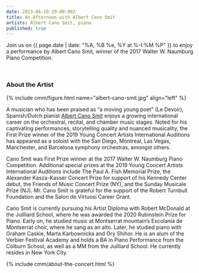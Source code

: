 ```yaml
---
date: 2023-06-10 19:00:00Z
title: An Afternoon with Albert Cano Smit
artists: Albert Cano Smit, piano
published: true
---
```


Join us on {{ page.date | date: "%A, %B %e, %Y at %-I:%M %P" }} to enjoy a performance by
Albert Cano Smit, winner of the 2017 Walter W. Naumburg Piano Competition.

<br/>

### About the Artist

{% include cmm/figure.html name="albert-cano-smit.jpg" align="left" %}

A musician who has been praised as “a moving young poet” (Le Devoir), Spanish/Dutch pianist
[Albert Cano Smit](https://www.albertcanosmit.com) enjoys a growing international career on
the orchestral, recital, and chamber music stages. Noted for his captivating performances,
storytelling quality and nuanced musicality, the First Prize winner of the 2019 Young
Concert Artists International Auditions has appeared as a soloist with the San Diego,
Montreal, Las Vegas, Manchester, and Barcelona symphony orchestras, amongst others.

Cano Smit was First Prize winner at the 2017 Walter W. Naumburg Piano Competition.
Additional special prizes at the 2019 Young Concert Artists International Auditions include
The Paul A. Fish Memorial Prize, the Alexander Kasza-Kasser Concert Prize for support of his
Kennedy Center debut, the Friends of Music Concert Prize (NY), and the Sunday Musicale Prize
(NJ).  Mr. Cano Smit is grateful for the support of the Robert Turnbull Foundation and the
Salon de Virtuosi Career Grant.

Cano Smit is currently pursuing his Artist Diploma with Robert McDonald at the Juilliard
School, where he was awarded the 2020 Rubinstein Prize for Piano. Early on, he studied music
at Montserrat mountain’s Escolanía de Montserrat choir, where he sang as an alto. Later, he
studied piano with Graham Caskie, Marta Karbownicka and Ory Shihor. He is an alum of the
Verbier Festival Academy and holds a BA in Piano Performance from the Colburn School, as
well as a MM from the Juilliard School. He currently resides in New York City.

{% include cmm/about-the-concert.html %}
